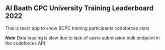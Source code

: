 ## Al Baath CPC University Training Leaderboard 2022

This is react app to show BCPC training participants codeforces stats


***Note*** Data loading is slow due to lack of users submission bulk endpoint in the codeforces API
